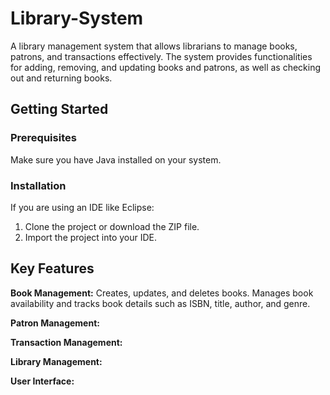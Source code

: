 # Library-System
 A library management system that allows librarians to manage books, patrons, and transactions effectively. The system provides functionalities for adding, removing, and updating books and patrons, as well as checking out and returning books.
## Getting Started
### Prerequisites
Make sure you have Java installed on your system.

### Installation
If you are using an IDE like Eclipse:
1. Clone the project or download the ZIP file.
2. Import the project into your IDE.

## Key Features
**Book Management:** Creates, updates, and deletes books. Manages book availability and tracks book details such as ISBN, title, author, and genre.  

**Patron Management:**

**Transaction Management:**     

**Library Management:**     

**User Interface:**     
